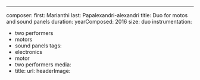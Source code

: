 ---
composer:
  first: Marianthi
  last: Papalexandri-alexandri
title: Duo for motos and sound panels
duration:
yearComposed: 2016
size: duo
instrumentation:
  - two performers
  - motors
  - sound panels
tags:
  - electronics
  - motor
  - two performers
  media:
  - title:
    url:
headerImage:
